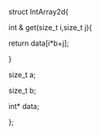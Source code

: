 struct IntArray2d{

int & get(size_t i,size_t j){

return data[i*b+j];

}

size_t a;

size_t b;

int* data;

};